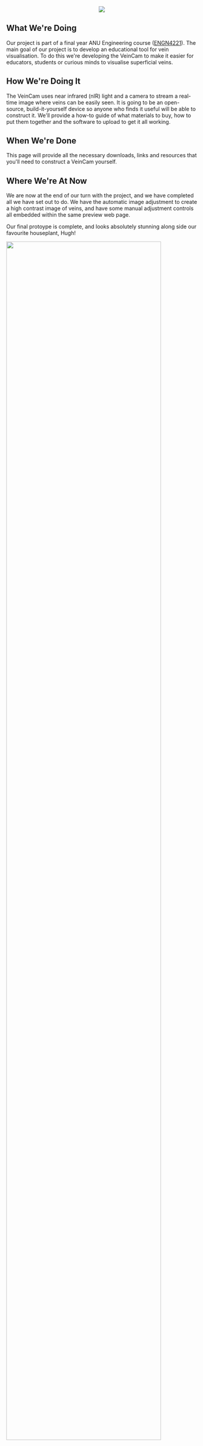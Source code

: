 <div style="text-align:center"><img src ="images/progress-images/test-stream-result-3-crop.png" /></div>

## What We're Doing
Our project is part of a final year ANU Engineering course ([ENGN4221](https://eng.anu.edu.au/courses/engn4221/project/)). The main goal of our project is to develop an educational tool for vein visualisation. To do this we're developing the VeinCam to make it easier for educators, students or curious minds to visualise superficial veins.

## How We're Doing It
The VeinCam uses near infrared (nIR) light and a camera to stream a real-time image where veins can be easily seen. It is going to be an open-source, build-it-yourself device so anyone who finds it useful will be able to construct it. We'll provide a how-to guide of what materials to buy, how to put them together and the software to upload to get it all working.

## When We're Done
This page will provide all the necessary downloads, links and resources that you'll need to construct a VeinCam yourself.

## Where We're At Now
We are now at the end of our turn with the project, and we have completed all we have set out to do. We have the automatic image adjustment to create a high contrast image of veins, and have some manual adjustment controls all embedded within the same preview web page.

Our final protoype is complete, and looks absolutely stunning along side our favourite houseplant, Hugh!

<div class="row">
  <div class="column">
    <img src ="images/prototype/prototype-2.2-down.JPG" width="90%">
  </div>
  <div class="column">
    <img src ="images/prototype/prototype-2.2-up.JPG" width="90%">
  </div>
</div>
<div class="row">
  <div class="column">
    <img src ="images/tutorial-imagaes/iPhone Mockup1.png" width="90%">
  </div>
  <div class="column">
    <img src ="images/tutorial-imagaes/iPhone Mockup2.png" width="90%">
  </div>
</div>

### For more details check out our [GitHub site](https://github.com/chrisbodger/VeinCam)
